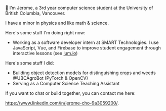 👋 I’m Jerome, a 3rd year computer science student at the University of British Columbia, Vancouver.

I have a minor in physics and like math & science. 

Here's some stuff I'm doing right now: 
- Working as a software developer intern at SMART Technologies. I use JavaScript, Vue, and Firebase to improve student engagement through interactive lessons (see [lum.io](lum.io)) 

Here's some stuff I did: 

- Building object detection models for distinguishing crops and weeds @UBCAgroBot (PyTorch & OpenCV)
- Serving as a Computer Science Teaching Assistant 

If you want to chat or build together, you can contact me here: 

https://www.linkedin.com/in/jerome-cho-9a3059200/. 

<!---
jeromecho/jeromecho is a ✨ special ✨ repository because its `README.md` (this file) appears on your GitHub profile.
You can click the Preview link to take a look at your changes.
--->
